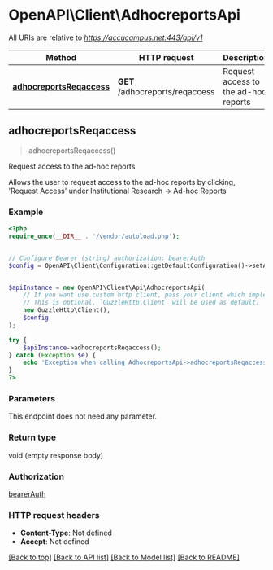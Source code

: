 # OpenAPI\Client\AdhocreportsApi

All URIs are relative to *https://accucampus.net:443/api/v1*

Method | HTTP request | Description
------------- | ------------- | -------------
[**adhocreportsReqaccess**](AdhocreportsApi.md#adhocreportsReqaccess) | **GET** /adhocreports/reqaccess | Request access to the ad-hoc reports



## adhocreportsReqaccess

> adhocreportsReqaccess()

Request access to the ad-hoc reports

Allows the user to request access to the ad-hoc reports by clicking, 'Request Access' under Institutional Research -> Ad-hoc Reports

### Example

```php
<?php
require_once(__DIR__ . '/vendor/autoload.php');


// Configure Bearer (string) authorization: bearerAuth
$config = OpenAPI\Client\Configuration::getDefaultConfiguration()->setAccessToken('YOUR_ACCESS_TOKEN');


$apiInstance = new OpenAPI\Client\Api\AdhocreportsApi(
    // If you want use custom http client, pass your client which implements `GuzzleHttp\ClientInterface`.
    // This is optional, `GuzzleHttp\Client` will be used as default.
    new GuzzleHttp\Client(),
    $config
);

try {
    $apiInstance->adhocreportsReqaccess();
} catch (Exception $e) {
    echo 'Exception when calling AdhocreportsApi->adhocreportsReqaccess: ', $e->getMessage(), PHP_EOL;
}
?>
```

### Parameters

This endpoint does not need any parameter.

### Return type

void (empty response body)

### Authorization

[bearerAuth](../../README.md#bearerAuth)

### HTTP request headers

- **Content-Type**: Not defined
- **Accept**: Not defined

[[Back to top]](#) [[Back to API list]](../../README.md#documentation-for-api-endpoints)
[[Back to Model list]](../../README.md#documentation-for-models)
[[Back to README]](../../README.md)

